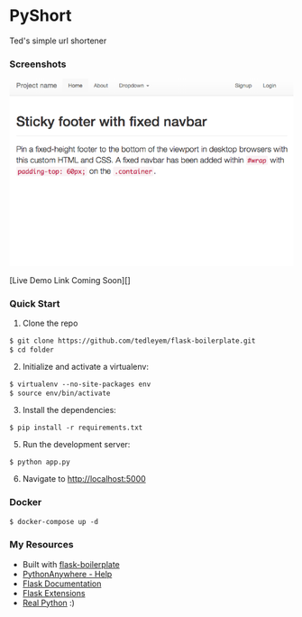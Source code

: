 # PyShort 
 Ted's simple url shortener 

### Screenshots
![Screenshot](screenshots/pages.png)

[Live Demo Link Coming Soon][]

### Quick Start

1. Clone the repo
  ```
  $ git clone https://github.com/tedleyem/flask-boilerplate.git
  $ cd folder
  ```

2. Initialize and activate a virtualenv:
  ```
  $ virtualenv --no-site-packages env
  $ source env/bin/activate
  ```

3. Install the dependencies:
  ```
  $ pip install -r requirements.txt
  ```

5. Run the development server:
  ```
  $ python app.py
  ```

6. Navigate to [http://localhost:5000](http://localhost:5000)

### Docker 
 ```
 $ docker-compose up -d 
 ```


### My Resources
* Built with [flask-boilerplate](https://github.com/realpython/flask-boilerplate)
* [PythonAnywhere - Help](https://www.pythonanywhere.com/help/)
* [Flask Documentation](http://flask.pocoo.org/docs/)
* [Flask Extensions](http://flask.pocoo.org/extensions/)
* [Real Python](http://www.realpythonfortheweb.com) :)

